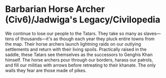 # Barbarian Horse Archer (Civ6)/Jadwiga's Legacy/Civilopedia

We continue to lose our people to the Tatars. They take so many as slaves—tens of thousands—it's as though each year they pluck entire towns from the map. Their horse archers launch lightning raids on our outlying settlements and return with their living spoils. Practically raised in the saddle, these Tatars see themselves as the successors to Genghis Khan himself.
The horse archers pour through our borders, harass our patrols, and fill our militias with arrows before retreating to their khanate. The only walls they fear are those made of pikes.